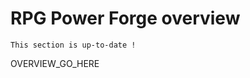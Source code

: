 # RPG Power Forge overview

```admonish success title="Oh yeah"
This section is up-to-date !
```

OVERVIEW_GO_HERE